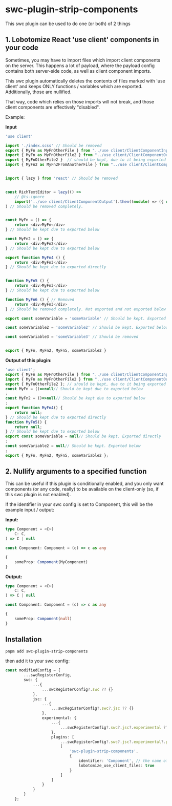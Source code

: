 # swc-plugin-strip-components

This swc plugin can be used to do one (or both) of 2 things

## 1. Lobotomize React 'use client' components in your code

Sometimes, you may have to import files which import client components on the server. This happens a lot of payload, where the payload config contains both server-side code, as well as client component imports.

This swc plugin automatically deletes the contents of files marked with 'use client' and keeps ONLY functions / variables which are exported. Additionally, those are nullified.

That way, code which relies on those imports will not break, and those client components are effectively "disabled".

Example:

**Input**

```ts
'use client'

import './index.scss' // Should be removed
export { MyFn as MyFnOtherFile } from "../use client/ClientComponentInput"; // should be kept, due to it being exported
import { MyFn as MyFnOtherFile2 } from "../use client/ClientComponentOutput"; // should be kept due to re-export below
export { MyFnOtherFile2 }  // should be kept, due to it being exported
import { MyFn2 as MyFn2FromAnotherFile } from "../use client/ClientComponentInput"; // should be removed. Not exported and not used anywhere


import { lazy } from 'react' // Should be removed


const RichTextEditor = lazy(() =>
    // @ts-ignore
    import('../use client/ClientComponentOutput').then((module) => ({ default: module.MyFn })),
) // Should be removed completely.


const MyFn = () => {
    return <div>MyFn</div>
} // Should be kept due to exported below

const MyFn2 = () => {
    return <div>MyFn2</div>
} // Should be kept due to exported below

export function MyFn4 () {
    return <div>MyFn3</div>
} // Should be kept due to exported directly


function MyFn5 () {
    return <div>MyFn3</div>
} // Should be kept due to exported below

function MyFn6 () { // Removed
    return <div>MyFn3</div>
} // Should be removed completely. Not exported and not exported below

export const someVariable = 'someVariable' // Should be kept. Exported directly

const someVariable2 = 'someVariable2' // Should be kept. Exported below

const someVariable3 = 'someVariable3' // Should be removed


export { MyFn, MyFn2, MyFn5, someVariable2 }
```

**Output of this plugin:**
```ts
'use client';
export { MyFn as MyFnOtherFile } from "../use client/ClientComponentInput"; // should be kept, due to it being exported
import { MyFn as MyFnOtherFile2 } from "../use client/ClientComponentOutput"; // should be kept due to re-export below
export { MyFnOtherFile2 }; // should be kept, due to it being exported
const MyFn = ()=>null// Should be kept due to exported below
;
const MyFn2 = ()=>null// Should be kept due to exported below
;
export function MyFn4() {
    return null;
} // Should be kept due to exported directly
function MyFn5() {
    return null;
} // Should be kept due to exported below
export const someVariable = null// Should be kept. Exported directly
;
const someVariable2 = null// Should be kept. Exported below
;
export { MyFn, MyFn2, MyFn5, someVariable2 };

```

## 2. Nullify arguments to a specified function

This can be useful if this plugin is conditionally enabled, and you only want components (or any code, really) to be available on the client-only (so, if this swc plugin is not enabled).

If the identifier in your swc config is set to Component, this will be the example input / output:

**Input:**

```ts
type Component = <C>(
    C: C,
) => C | null

const Component: Component = (c) => c as any

{
    someProp: Component(MyComponent)
}
```

**Output:**

```ts
type Component = <C>(
    C: C,
) => C | null

const Component: Component = (c) => c as any

{
    someProp: Component(null)
}
```




## Installation

```bash
pnpm add swc-plugin-strip-components
```

then add it to your swc config:

```ts
const modifiedConfig = {
        ...swcRegisterConfig,
        swc: {
            ...{
                ...swcRegisterConfig?.swc ?? {}
            },
            jsc: {
                ...{
                    ...swcRegisterConfig?.swc?.jsc ?? {}
                },
                experimental: {
                    ...{
                        ...swcRegisterConfig?.swc?.jsc?.experimental ?? {}
                    },
                    plugins: [
                        ...swcRegisterConfig?.swc?.jsc?.experimental?.plugins ?? [],
                        [
                            'swc-plugin-strip-components',
                            {
                                identifier: 'Component', // the name of the function whose props should be nullified
                                lobotomize_use_client_files: true
                            }
                        ]
                    ]
                }
            }
        }
    };
```

